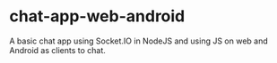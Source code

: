 # chat-app-web-android
A basic chat app using Socket.IO in NodeJS and using JS on web and Android as clients to chat.
